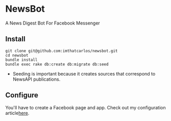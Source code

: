 # NewsBot

A News Digest Bot For Facebook Messenger

## Install

```
git clone git@github.com:imthatcarlos/newsbot.git
cd newsbot
bundle install
bundle exec rake db:create db:migrate db:seed
```

* Seeding is important because it creates sources that correspond to NewsAPI publications.

## Configure
You'll have to create a Facebook page and app. Check out my configuration article<a href="http://bit.ly/2jBRPYO" target="_blank">here</a>.